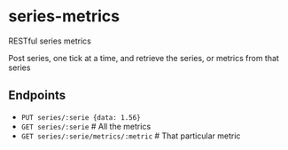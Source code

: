 # series-metrics

RESTful series metrics

Post series, one tick at a time, and retrieve the series, or metrics from that series

## Endpoints

* `PUT series/:serie {data: 1.56}`
* `GET series/:serie` # All the metrics
* `GET series/:serie/metrics/:metric` # That particular metric

